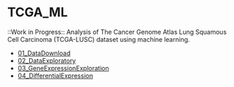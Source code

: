 # TCGA_ML

::Work in Progress:: Analysis of The Cancer Genome Atlas Lung Squamous Cell Carcinoma (TCGA-LUSC) dataset using machine learning.



- [01_DataDownload](01_DataDownload.md)
- [02_DataExploratory](02_DataExploratory.md)
- [03_GeneExpressionExploration](03_GeneExpressionExploration.md)
- [04_DifferentialExpression](04_DifferentialExpression.md)
